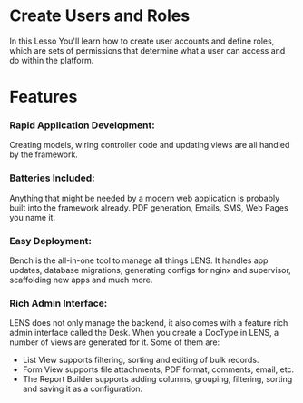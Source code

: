 #  Create Users and Roles 
  
In this Lesso You'll learn how to create user accounts and define roles, which are sets of permissions that determine what a user can access and do within the platform.
  

# **Features**  
  

### Rapid Application Development:
  
Creating models, wiring controller code and updating views are all handled by the framework.
  
### Batteries Included:  
  
Anything that might be needed by a modern web application is probably built into the framework already. PDF generation, Emails, SMS, Web Pages you name it.

### Easy Deployment:  
  
Bench is the all-in-one tool to manage all things LENS. It handles app updates, database migrations, generating configs for nginx and supervisor, scaffolding new apps and much more. 

  
### Rich Admin Interface:  

LENS does not only manage the backend, it also comes with a feature rich admin interface called the Desk. When you create a DocType in LENS, a number of views are generated for it. Some of them are:

- List View supports filtering, sorting and editing of bulk records.
- Form View supports file attachments, PDF format, comments, email, etc.
- The Report Builder supports adding columns, grouping, filtering, sorting and saving it as a configuration.
<!--stackedit_data:
eyJoaXN0b3J5IjpbLTExOTIzMzg1ODMsLTEwNjk4NDg3NzFdfQ
==
-->